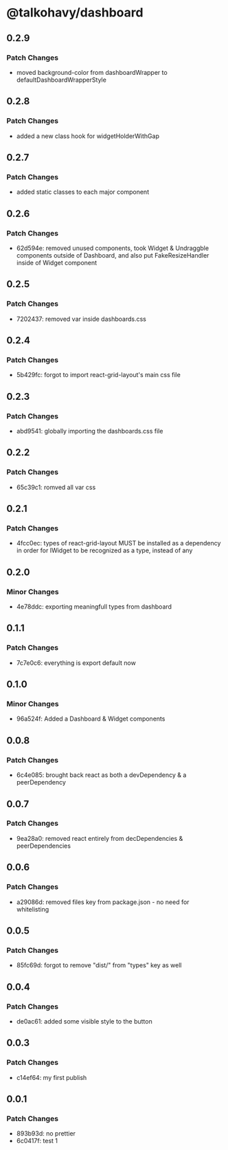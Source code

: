 # @talkohavy/dashboard

## 0.2.9

### Patch Changes

- moved background-color from dashboardWrapper to defaultDashboardWrapperStyle

## 0.2.8

### Patch Changes

- added a new class hook for widgetHolderWithGap

## 0.2.7

### Patch Changes

- added static classes to each major component

## 0.2.6

### Patch Changes

- 62d594e: removed unused components, took Widget & Undraggble components outside of Dashboard, and also put FakeResizeHandler inside of Widget component

## 0.2.5

### Patch Changes

- 7202437: removed var inside dashboards.css

## 0.2.4

### Patch Changes

- 5b429fc: forgot to import react-grid-layout's main css file

## 0.2.3

### Patch Changes

- abd9541: globally importing the dashboards.css file

## 0.2.2

### Patch Changes

- 65c39c1: romved all var css

## 0.2.1

### Patch Changes

- 4fcc0ec: types of react-grid-layout MUST be installed as a dependency in order for IWidget to be recognized as a type, instead of any

## 0.2.0

### Minor Changes

- 4e78ddc: exporting meaningfull types from dashboard

## 0.1.1

### Patch Changes

- 7c7e0c6: everything is export default now

## 0.1.0

### Minor Changes

- 96a524f: Added a Dashboard & Widget components

## 0.0.8

### Patch Changes

- 6c4e085: brought back react as both a devDependency & a peerDependency

## 0.0.7

### Patch Changes

- 9ea28a0: removed react entirely from decDependencies & peerDependencies

## 0.0.6

### Patch Changes

- a29086d: removed files key from package.json - no need for whitelisting

## 0.0.5

### Patch Changes

- 85fc69d: forgot to remove "dist/" from "types" key as well

## 0.0.4

### Patch Changes

- de0ac61: added some visible style to the button

## 0.0.3

### Patch Changes

- c14ef64: my first publish

## 0.0.1

### Patch Changes

- 893b93d: no prettier
- 6c0417f: test 1
